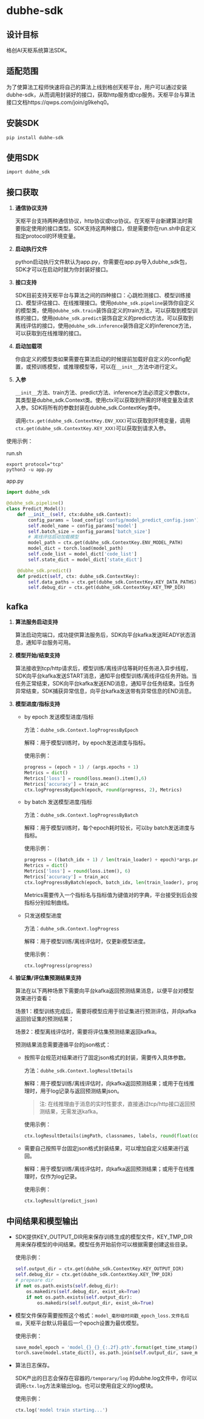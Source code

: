 

# dubhe-sdk

## 设计目标
格创AI天枢系统算法SDK。

## 适配范围
为了使算法工程师快速将自己的算法上线到格创天枢平台，用户可以通过安装dubhe-sdk，从而调用封装好的接口，获取http服务或tcp服务。天枢平台与算法接口文档https://qwps.com/join/g9kehq0。

## 安装SDK

`pip install dubhe-sdk`

## 使用SDK

`import dubhe_sdk`

## 接口获取

1. **通信协议支持**

   天枢平台支持两种通信协议，http协议或tcp协议。在天枢平台新建算法时需要指定使用的接口类型。SDK支持这两种接口，但是需要你在run.sh中自定义指定protocol的环境变量。

2. **启动执行文件**

   python启动执行文件默认为app.py，你需要在app.py导入dubhe_sdk包，SDK才可以在启动时就为你封装好接口。

3. **接口支持**

   SDK目前支持天枢平台与算法之间的四种接口：心跳检测接口、模型训练接口、模型评估接口、在线推理接口。使用`@dubhe_sdk.pipeline`装饰你自定义的模型类，使用`@dubhe_sdk.train`装饰自定义的train方法，可以获取到模型训练的接口，使用`@dubhe_sdk.predict`装饰自定义的predict方法，可以获取到离线评估的接口，使用`@dubhe_sdk.inference`装饰自定义的inference方法，可以获取到在线推理的接口。

4. **启动加载项**

   你自定义的模型类如果需要在算法启动的时候提前加载好自定义的config配置，或预训练模型，或推理模型等，可以在`__init__`方法中进行定义。

5. **入参**

   `__init__`方法、train方法、predict方法、inference方法必须定义参数ctx，其类型是dubhe_sdk.Context类。使用ctx可以获取到所需的环境变量及请求入参。SDK将所有的参数封装在dubhe_sdk.ContextKey类中。

   调用`ctx.get(dubhe_sdk.ContextKey.ENV_XXX)`可以获取到环境变量，调用`ctx.get(dubhe_sdk.ContextKey.KEY_XXX)`可以获取到请求入参。

使用示例：

run.sh

```shell
export protocol="tcp"
python3 -u app.py
```

app.py

```python
import dubhe_sdk

@dubhe_sdk.pipeline()
class Predict_Model():
    def __init__(self, ctx:dubhe_sdk.Context):
        config_params = load_config('config/model_predict_config.json')
        self.model_name = config_params['model']
        self.batch_size = config_params['batch_size']
        # 离线评估启动加载模型
        model_path = ctx.get(dubhe_sdk.ContextKey.ENV_MODEL_PATH)
        model_dict = torch.load(model_path)
        self.code_list = model_dict['code_list']
        self.state_dict = model_dict['state_dict']

    @dubhe_sdk.predict()
    def predict(self, ctx: dubhe_sdk.ContextKey):
        self.data_paths = ctx.get(dubhe_sdk.ContextKey.KEY_DATA_PATHS)
        self.debug_dir = ctx.get(dubhe_sdk.ContextKey.KEY_TMP_DIR)
```



## kafka

1. **算法服务启动支持**

   算法启动完端口，成功提供算法服务后，SDK向平台kafka发送READY状态消息，通知平台服务可用。

2. **模型开始/结束支持**

   算法接收到tcp/http请求后，模型训练/离线评估等耗时任务进入异步线程，SDK向平台kafka发送START消息，通知平台模型训练/离线评估任务开始。当任务正常结束，SDK向平台kafka发送END消息，通知平台任务结束。当任务异常结束，SDK捕获异常信息，向平台kafka发送带有异常信息的END消息。

3. **模型进度/指标支持**

   - by epoch 发送模型进度/指标

     方法：`dubhe_sdk.Context.logProgressByEpoch`

     解释：用于模型训练时，by epoch发送进度与指标。

     使用示例：

     ```python
     progress = (epoch + 1) / (args.epochs + 1)
     Metrics = dict()
     Metrics['loss'] = round(loss.mean().item(),6)
     Metrics['accuracy'] = train_acc
     ctx.logProgressByEpoch(epoch, round(progress, 2), Metrics)
     ```

   - by batch 发送模型进度/指标

     方法：`dubhe_sdk.Context.logProgressByBatch`

     解释：用于模型训练时，每个epoch耗时较长，可以by batch发送进度与指标。

     使用示例：

     ```python
     progress = ((batch_idx + 1) / len(train_loader) + epoch)*args.progress_ratio / args.epochs
     Metrics = dict()
     Metrics['loss'] = round(loss.item(), 6)
     Metrics['accuracy'] = train_acc
     ctx.logProgressByBatch(epoch, batch_idx, len(train_loader), progress, Metrics)
     ```

     Metrics需要传入一个指标名与指标值为键值对的字典，平台接受到后会按指标分别绘制曲线。

   - 只发送模型进度

     方法：`dubhe_sdk.Context.logProgress`

     解释：用于模型训练/离线评估时，仅更新模型进度。

     使用示例：
     
     ```
     ctx.logProgress(progress)
     ```
     
     

4. **验证集/评估集预测结果支持**

   算法在以下两种场景下需要向平台kafka返回预测结果消息，以便平台对模型效果进行查看：

   场景1：模型训练完成后，需要将模型应用于验证集进行预测评估，并向kafka返回验证集的预测结果；

   场景2：模型离线评估时，需要将评估集预测结果返回kafka。

   

   预测结果消息需要遵循平台的json格式：

   - 按照平台规范对结果进行了固定json格式的封装，需要传入具体参数。

     方法：`dubhe_sdk.Context.logResultDetails`

     解释：用于模型训练/离线评估时，向kafka返回预测结果；或用于在线推理时，用于log记录与返回预测结果json。
   
     > 注: 在线推理由于消息的实时性要求，直接通过tcp/http接口返回预测结果，无需发送kafka。

     使用示例：

     ```python
     ctx.logResultDetails(imgPath, classnames, labels, round(float(conf),6))
     ```

     
   
   - 需要自己按照平台固定json格式封装结果，可以增加自定义结果进行返回。
   
     解释：用于模型训练/离线评估时，向kafka返回预测结果；或用于在线推理时，仅作为log记录。
   
     使用示例：
     
     ```python
     ctx.logResult(predict_json)
     ```



## 中间结果和模型输出

- SDK提供KEY_OUTPUT_DIR用来保存训练生成的模型文件，KEY_TMP_DIR用来保存模型的中间结果。模型任务开始前你可以根据需要创建这些目录。

  使用示例：

  ```python
  self.output_dir = ctx.get(dubhe_sdk.ContextKey.KEY_OUTPUT_DIR)
  self.debug_dir = ctx.get(dubhe_sdk.ContextKey.KEY_TMP_DIR)
  # prepeare dir
  if not os.path.exists(self.debug_dir):
      os.makedirs(self.debug_dir, exist_ok=True)
      if not os.path.exists(self.output_dir):
          os.makedirs(self.output_dir, exist_ok=True)
  ```

  

- 模型文件保存需要按照这个格式：`model_毫秒级时间戳_epoch_loss.文件名后缀`，天枢平台默认将最后一个epoch设置为最优模型。

  使用示例：

  ```python
  save_model_epoch = 'model_{}_{}_{:.2f}.pth'.format(get_time_stamp(), epoch, loss.cpu().item())
  torch.save(model.state_dict(), os.path.join(self.output_dir, save_model_epoch))
  ```

  

- 算法日志保存。

  SDK产出的日志会保存在容器的`/temporary/log` 的dubhe.log文件中，你可以调用`ctx.log`方法来输出log。也可以使用自定义的log模块。

  使用示例：

  ```python
  ctx.log('model train starting...')
  ```
